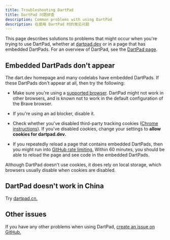 ```yaml
---
title: Troubleshooting DartPad
title: DartPad 问题排查
description: Common problems with using DartPad
description: 在使用 DartPad 时的常见问题
---
```


This page describes solutions to problems that might occur when
you're trying to use DartPad, whether at [dartpad.dev]({{site.dartpad}})
or in a page that has embedded DartPads.
For an overview of DartPad, see the
[DartPad page](/tools/dartpad).


## Embedded DartPads don't appear

The dart.dev homepage and many codelabs have embedded DartPads.
If these DartPads don't appear at all,
then try the following:

* Make sure you're using a [supported browser][browser].
  DartPad might not work in other browsers, and is known not to work in
  the default configuration of the Brave browser.

* If you're using an ad blocker, disable it.

* Check whether you've disabled third-party
  tracking cookies ([Chrome instructions][chrome-cookies]).
  If you've disabled cookies, change your settings to
  **allow cookies for dartpad.dev.**

* If you repeatedly reload a page that contains embedded DartPads, 
  then you might run into [GitHub rate limiting.](https://developer.github.com/v3/#rate-limiting)
  Within 60 minutes, you should be able to reload the page and see code in the embedded DartPads.

Although DartPad doesn't use cookies, it does rely on local storage,
which browsers usually disable when cookies are disabled.


## DartPad doesn't work in China
  
Try [dartpad.cn.](https://dartpad.cn)

## Other issues

If you have any other problems when using DartPad,
[create an issue on GitHub.][new-issue]

[browser]: /faq#q-what-browsers-do-you-support-as-javascript-compilation-targets
[chrome-cookies]: https://support.google.com/chrome/answer/95647
[new-issue]: https://github.com/dart-lang/dart-pad/issues/new
